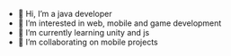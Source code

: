 - 👋 Hi, I’m a java developer
- 👀 I’m interested in web, mobile and game development
- 🌱 I’m currently learning unity and js
- 💞️ I’m collaborating on mobile projects

<!---
erenerdilli/erenerdilli is a ✨ special ✨ repository because its `README.md` (this file) appears on your GitHub profile.
You can click the Preview link to take a look at your changes.
--->
